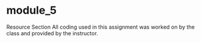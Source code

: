 # module_5
Resource Section
        All coding used in this assignment was worked on by the class and provided by the instructor.
